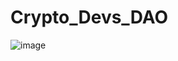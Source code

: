 # Crypto_Devs_DAO
![image](https://user-images.githubusercontent.com/33012322/158809754-dfe5a729-f508-4f1f-9bd8-4c798f66d70b.png)
